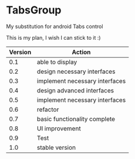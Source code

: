 # TabsGroup
My substitution for android Tabs control

This is my plan, I wish I can stick to it :)

Version  | Action
-------- | ------
0.1 | able to display
0.2 | design necessary interfaces
0.3 | implement necessary interfaces
0.4 | design advanced interfaces
0.5 | implement necessary interfaces
0.6 | refactor
0.7 | basic functionality complete
0.8 | UI improvement
0.9 | Test
1.0 | stable version
